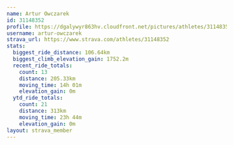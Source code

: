```yaml
---
name: Artur Owczarek
id: 31148352
profile: https://dgalywyr863hv.cloudfront.net/pictures/athletes/31148352/15906846/1/large.jpg
username: artur-owczarek
strava_url: https://www.strava.com/athletes/31148352
stats:
  biggest_ride_distance: 106.64km
  biggest_climb_elevation_gain: 1752.2m
  recent_ride_totals:
    count: 13
    distance: 205.33km
    moving_time: 14h 01m
    elevation_gain: 0m
  ytd_ride_totals:
    count: 21
    distance: 313km
    moving_time: 23h 44m
    elevation_gain: 0m
layout: strava_member
--- 
```

